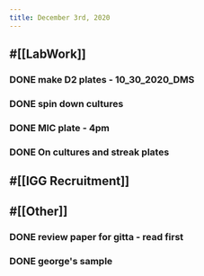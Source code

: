 ```yaml
---
title: December 3rd, 2020
---
```


## #[[LabWork]] 
### DONE make D2 plates - 10_30_2020_DMS

### DONE spin down cultures

### DONE MIC plate - 4pm 

### DONE On cultures and streak plates

## #[[IGG Recruitment]]

## #[[Other]]
### DONE review paper for gitta - read first

### DONE george's sample
